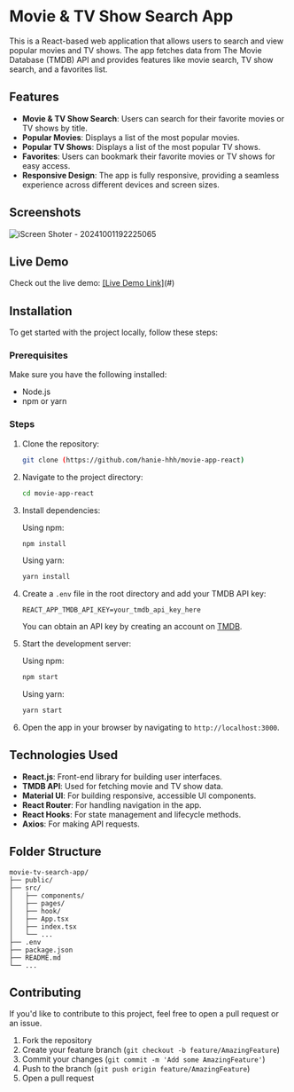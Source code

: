 

# Movie & TV Show Search App

This is a React-based web application that allows users to search and view popular movies and TV shows. The app fetches data from The Movie Database (TMDB) API and provides features like movie search, TV show search, and a favorites list.

## Features

- **Movie & TV Show Search**: Users can search for their favorite movies or TV shows by title.
- **Popular Movies**: Displays a list of the most popular movies.
- **Popular TV Shows**: Displays a list of the most popular TV shows.
- **Favorites**: Users can bookmark their favorite movies or TV shows for easy access.
- **Responsive Design**: The app is fully responsive, providing a seamless experience across different devices and screen sizes.

## Screenshots
![iScreen Shoter - 20241001192225065](https://github.com/user-attachments/assets/48355eae-b9aa-4972-b4ae-3b4db3fad49a)


## Live Demo

Check out the live demo: [[Live Demo Link]](https://hanie-hhh.github.io/movie-app-react/)(#)

## Installation

To get started with the project locally, follow these steps:

### Prerequisites

Make sure you have the following installed:

- Node.js
- npm or yarn

### Steps

1. Clone the repository:

   ```bash
   git clone (https://github.com/hanie-hhh/movie-app-react)
   ```

2. Navigate to the project directory:

   ```bash
   cd movie-app-react
   ```

3. Install dependencies:

   Using npm:
   ```bash
   npm install
   ```

   Using yarn:
   ```bash
   yarn install
   ```

4. Create a `.env` file in the root directory and add your TMDB API key:

   ```
   REACT_APP_TMDB_API_KEY=your_tmdb_api_key_here
   ```

   You can obtain an API key by creating an account on [TMDB](https://www.themoviedb.org/).

5. Start the development server:

   Using npm:
   ```bash
   npm start
   ```

   Using yarn:
   ```bash
   yarn start
   ```

6. Open the app in your browser by navigating to `http://localhost:3000`.

## Technologies Used

- **React.js**: Front-end library for building user interfaces.
- **TMDB API**: Used for fetching movie and TV show data.
- **Material UI**: For building responsive, accessible UI components.
- **React Router**: For handling navigation in the app.
- **React Hooks**: For state management and lifecycle methods.
- **Axios**: For making API requests.

## Folder Structure

```
movie-tv-search-app/
├── public/
├── src/
│   ├── components/
│   ├── pages/
│   ├── hook/
│   ├── App.tsx
│   ├── index.tsx
│   └── ...
├── .env
├── package.json
├── README.md
└── ...
```

## Contributing

If you'd like to contribute to this project, feel free to open a pull request or an issue.

1. Fork the repository
2. Create your feature branch (`git checkout -b feature/AmazingFeature`)
3. Commit your changes (`git commit -m 'Add some AmazingFeature'`)
4. Push to the branch (`git push origin feature/AmazingFeature`)
5. Open a pull request



